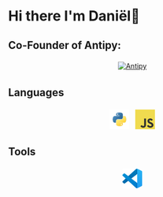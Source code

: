 # Hi there I'm Daniël👋

## Co-Founder of Antipy:
<p align="center">
 <a href="https://antipy.com" target="_blank">
  <img src="https://d33wubrfki0l68.cloudfront.net/1271d724b23f43f54c6f4f7de7fcd4427d57e368/4e05e/images/logo.png" alt="Antipy" height="40" style="vertical-align:top; margin:4px"></img>
  </a>
</p>


## Languages

<p align="center">
<img src="https://raw.githubusercontent.com/github/explore/80688e429a7d4ef2fca1e82350fe8e3517d3494d/topics/python/python.png" alt="Python" height="40" style="vertical-align:top; margin:4px">
<img src="https://raw.githubusercontent.com/github/explore/80688e429a7d4ef2fca1e82350fe8e3517d3494d/topics/javascript/javascript.png" alt="Javascript" height="40" style="vertical-align:top; margin:4px">



</p>

## Tools
<p align="center"><img src="https://raw.githubusercontent.com/github/explore/80688e429a7d4ef2fca1e82350fe8e3517d3494d/topics/visual-studio-code/visual-studio-code.png" alt="VS Code" height="40" style="vertical-align:top; margin:4px"></p>
<!--
**Daniel-Lizarazo-Fuentes/Daniel-Lizarazo-Fuentes** is a ✨ _special_ ✨ repository because its `README.md` (this file) appears on your GitHub profile.

Here are some ideas to get you started:

- 🔭 I’m currently working on ...
- 🌱 I’m currently learning ...
- 👯 I’m looking to collaborate on ...
- 🤔 I’m looking for help with ...
- 💬 Ask me about ...
- 📫 How to reach me: ...
- 😄 Pronouns: ...
- ⚡ Fun fact: ...
-->
